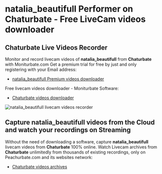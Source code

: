 # natalia_beautifull Performer on Chaturbate - Free LiveCam videos downloader

## Chaturbate Live Videos Recorder

Monitor and record livecam videos of **natalia_beautifull** from **Chaturbate** with Moniturbate.com
Get a premium trial for free by just and only registering with your Email address:
* [natalia_beautifull Premium videos downloader](https://moniturbate.com/request-demo-licence-key.html)

Free livecam videos downloader - Moniturbate Software:
* [Chaturbate videos downloader](https://moniturbate.com/moniturbate-download-software.html)

![natalia_beautifull livecam videos recorder](https://peachurnet.com/templates/moniturbate-software.png)


## Capture natalia_beautifull videos from the Cloud and watch your recordings on Streaming

Without the need of downloading a software, capture **natalia_beautifull** livecam videos from **Chaturbate** 100% online.
Watch Livecam archives from **Chaturbate** unlimitedly from thousands of existing recordings, only on Peachurbate.com and its websites network:
* [Chaturbate videos archives](https://peachurnet.com/)